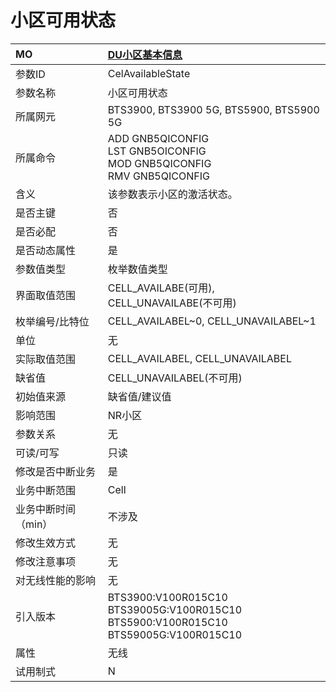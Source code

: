 # 小区可用状态<table><thread><tr><th align = "left">MO</th><th align = "left"><a href = "index.html#小区可用状态-13">DU小区基本信息</a></td></tr></thread><tbody><tr><td>参数ID</td><td>CelAvailableState</td></tr><tr><td>参数名称</td><td>小区可用状态</td></tr><tr><td>所属网元</td><td>BTS3900, BTS3900 5G, BTS5900, BTS5900 5G</td></tr><tr><td>所属命令</td><td>ADD GNB5QICONFIG<br>LST GNB5OICONFIG<br>MOD GNB5QICONFIG<br>RMV GNB5QICONFIG</td></tr><tr><td>含义</td><td>该参数表示小区的激活状态。</td></tr><tr><td>是否主键</td><td>否</td></tr><tr><td>是否必配</td><td>否</td></tr><tr><td>是否动态属性</td><td>是</td></tr><tr><td>参数值类型</td><td>枚举数值类型</td></tr><tr><td>界面取值范围</td><td>CELL_AVAILABE(可用), CELL_UNAVAILABE(不可用)</td></tr><tr><td>枚举编号/比特位</td><td>CELL_AVAILABEL~0, CELL_UNAVAILABEL~1</td></tr><tr><td>单位</td><td>无</td></tr><tr><td>实际取值范围</td><td>CELL_AVAILABEL, CELL_UNAVAILABEL</td></tr><tr><td>缺省值</td><td>CELL_UNAVAILABEL(不可用)</td></tr><tr><td>初始值来源</td><td>缺省值/建议值</td></tr><tr><td>影响范围</td><td>NR小区</td></tr><tr><td>参数关系</td><td>无</td></tr><tr><td>可读/可写</td><td>只读</td></tr><tr><td>修改是否中断业务</td><td>是</td></tr><tr><td>业务中断范围</td><td>Cell</td></tr><tr><td>业务中断时间（min）</td><td>不涉及</td></tr><tr><td>修改生效方式</td><td>无</td></tr><tr><td>修改注意事项</td><td>无</td></tr><tr><td>对无线性能的影响</td><td>无</td></tr><tr><td>引入版本</td><td>BTS3900:V100R015C10<br>BTS39005G:V100R015C10<br>BTS5900:V100R015C10<br>BTS59005G:V100R015C10</td></tr><tr><td>属性</td><td>无线</td></tr><tr><td>试用制式</td><td>N</td></tr></tbody></table>
